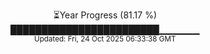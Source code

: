 <p align="center">
⏳Year Progress (81.17 %) <br>
████████████████████████▁▁▁▁▁▁ <br>
<sub>Updated: Fri, 24 Oct 2025 06:33:38 GMT</sub>
</p>

